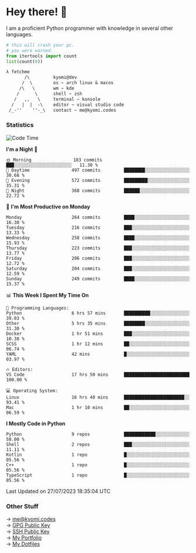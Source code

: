 # Hey there! 👋

I am a proficient Python programmer with knowledge in several other languages.

```py
# this will crash your pc.
# you were warned.
from itertools import count
list(count(0))
```

```txt
λ fetchme
       /\         kyomi@dev
      /  \        os ~ arch linux & macos
     /\   \       wm ~ kde
    /      \      shell ~ zsh
   /   ,,   \     terminal ~ konsole
  /   |  |  -\    editor ~ visual studio code
 /_-''    ''-_\   contact ~ me@kyomi.codes
```

### Statistics
<!--START_SECTION:waka-->
![Code Time](http://img.shields.io/badge/Code%20Time-278%20hrs%2052%20mins-blue)

**I'm a Night 🦉** 

```text
🌞 Morning                183 commits         ███░░░░░░░░░░░░░░░░░░░░░░   11.30 % 
🌆 Daytime                497 commits         ████████░░░░░░░░░░░░░░░░░   30.68 % 
🌃 Evening                572 commits         █████████░░░░░░░░░░░░░░░░   35.31 % 
🌙 Night                  368 commits         ██████░░░░░░░░░░░░░░░░░░░   22.72 % 
```
📅 **I'm Most Productive on Monday** 

```text
Monday                   264 commits         ████░░░░░░░░░░░░░░░░░░░░░   16.30 % 
Tuesday                  216 commits         ███░░░░░░░░░░░░░░░░░░░░░░   13.33 % 
Wednesday                258 commits         ████░░░░░░░░░░░░░░░░░░░░░   15.93 % 
Thursday                 223 commits         ███░░░░░░░░░░░░░░░░░░░░░░   13.77 % 
Friday                   206 commits         ███░░░░░░░░░░░░░░░░░░░░░░   12.72 % 
Saturday                 204 commits         ███░░░░░░░░░░░░░░░░░░░░░░   12.59 % 
Sunday                   249 commits         ████░░░░░░░░░░░░░░░░░░░░░   15.37 % 
```


📊 **This Week I Spent My Time On** 

```text
💬 Programming Languages: 
Python                   6 hrs 57 mins       ██████████░░░░░░░░░░░░░░░   39.03 % 
Other                    5 hrs 35 mins       ████████░░░░░░░░░░░░░░░░░   31.30 % 
Docker                   1 hr 51 mins        ███░░░░░░░░░░░░░░░░░░░░░░   10.38 % 
SCSS                     1 hr 12 mins        ██░░░░░░░░░░░░░░░░░░░░░░░   06.74 % 
YAML                     42 mins             █░░░░░░░░░░░░░░░░░░░░░░░░   03.97 % 

🔥 Editors: 
VS Code                  17 hrs 50 mins      █████████████████████████   100.00 % 

💻 Operating System: 
Linux                    16 hrs 40 mins      ███████████████████████░░   93.41 % 
Mac                      1 hr 10 mins        ██░░░░░░░░░░░░░░░░░░░░░░░   06.59 % 
```

**I Mostly Code in Python** 

```text
Python                   9 repos             ████████████░░░░░░░░░░░░░   50.00 % 
Shell                    2 repos             ███░░░░░░░░░░░░░░░░░░░░░░   11.11 % 
Kotlin                   1 repo              █░░░░░░░░░░░░░░░░░░░░░░░░   05.56 % 
C++                      1 repo              █░░░░░░░░░░░░░░░░░░░░░░░░   05.56 % 
TypeScript               1 repo              █░░░░░░░░░░░░░░░░░░░░░░░░   05.56 % 
```




 Last Updated on 27/07/2023 18:35:04 UTC
<!--END_SECTION:waka-->

### Other Stuff

→ [me@kyomi.codes](mailto:me@kyomi.codes)\
→ [GPG Public Key](https://github.com/bitterteriyaki.gpg)\
→ [SSH Public Key](https://github.com/bitterteriyaki.keys)\
→ [My Portfolio](https://kyomi.codes)\
→ [My Dotfiles](https://github.com/bitterteriyaki/dotfiles)
